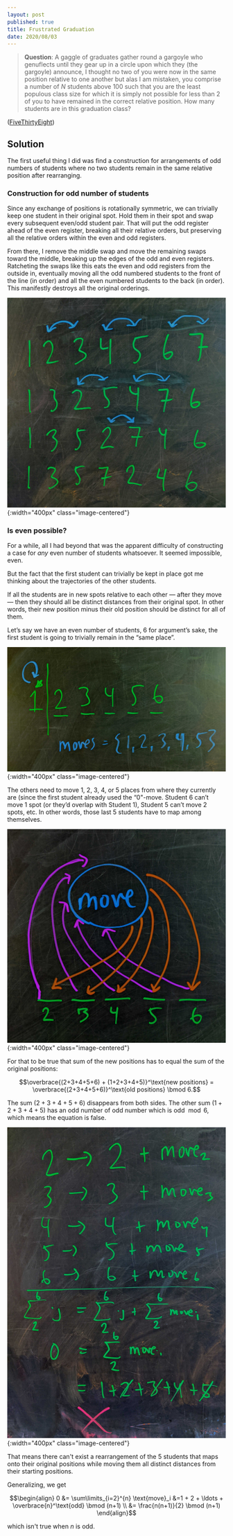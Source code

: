 ```yaml
---
layout: post
published: true
title: Frustrated Graduation
date: 2020/08/03
---
```


>**Question**: A gaggle of graduates gather round a gargoyle who genuflects until they gear up in a circle upon which they (the gargoyle) announce, I thought no two of you were now in the same position relative to one another but alas I am mistaken, you comprise a number of $N$ students above $100$ such that you are the least populous class size for which it is simply not possible for less than $2$ of you to have remained in the correct relative position. How many students are in this graduation class?

<!--more-->

([FiveThirtyEight](https://fivethirtyeight.com/features/can-you-cheat-at-rock-paper-scissors/))

## Solution

The first useful thing I did was find a construction for arrangements of odd numbers of students where no two students remain in the same relative position after rearranging.

### Construction for odd number of students 

Since any exchange of positions is rotationally symmetric, we can trivially keep one student in their original spot. Hold them in their spot and swap every subsequent even/odd student pair. That will put the odd register ahead of the even register, breaking all their relative orders, but preserving all the relative orders within the even and odd registers. 

From there, I remove the middle swap and move the remaining swaps toward the middle, breaking up the edges of the odd and even registers. Ratcheting the swaps like this eats the even and odd registers from the outside in, eventually moving all the odd numbered students to the front of the line (in order) and all the even numbered students to the back (in order). This manifestly destroys all the original orderings. 

![](/img/2020-08-03-odd-swaps.jpg){:width="400px" class="image-centered"}

### Is even possible?

For a while, all I had beyond that was the apparent difficulty of constructing a case for _any_ even number of students whatsoever. It seemed impossible, even.

But the fact that the first student can trivially be kept in place got me thinking about the trajectories of the other students.

If all the students are in new spots relative to each other — after they move — then they should all be distinct distances from their original spot. In other words, their new position minus their old position should be distinct for all of them. 

Let’s say we have an even number of students, $6$ for argument’s sake, the first student is going to trivially remain in the “same place”.

![](/img/2020-08-03-valid-moves.jpg){:width="400px" class="image-centered"}

The others need to move $1$, $2$, $3$, $4$, or $5$ places from where they currently are (since the first student already used the $\text{``0"}$-move. Student $6$ can’t move $1$ spot (or they’d overlap with Student $1$), Student $5$ can’t move $2$ spots, etc. In other words, those last $5$ students have to map among themselves. 

![](/img/2020-08-03-move-mapper.jpg){:width="400px" class="image-centered"}

For that to be true that sum of the new positions has to equal the sum of the original positions:

$$\overbrace{(2+3+4+5+6) + (1+2+3+4+5)}^\text{new positions} = \overbrace{(2+3+4+5+6)}^\text{old positions} \bmod 6.$$

The sum $\left(2+3+4+5+6\right)$ disappears from both sides. The other sum $\left(1+2+3+4+5\right)$ has an odd number of odd number which is odd $\bmod 6$, which means the equation is false. 

![](/img/2020-08-03-remapping-calculation.jpg){:width="400px" class="image-centered"}

That means there can't exist a rearrangement of the $5$ students that maps onto their original positions while moving them all distinct distances from their starting positions.

Generalizing, we get 

$$\begin{align}
0 &= \sum\limits_{i=2}^{n} \text{move}_i
 &=1 + 2 + \ldots + \overbrace{n}^\text{odd} \bmod (n+1) \\
 &= \frac{n(n+1)}{2} \bmod (n+1)
\end{align}$$

which isn't true when $n$ is odd.

<br>
